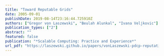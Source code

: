 ```yaml
---
title: "Toward Reputable Grids"
date: 2005-09-01
publishDate: 2019-08-14T23:16:44.725910Z
authors: ["Gregor von Laszewski", "Beulah Alunkal", "Ivana Veljkovic"]
publication_types: ["2"]
abstract: ""
featured: false
publication: "*Scalable Computing: Practice and Experience*"
url_pdf: "https://laszewski.github.io/papers/vonLaszewski-pdcp-reputation.pdf"
---
```


